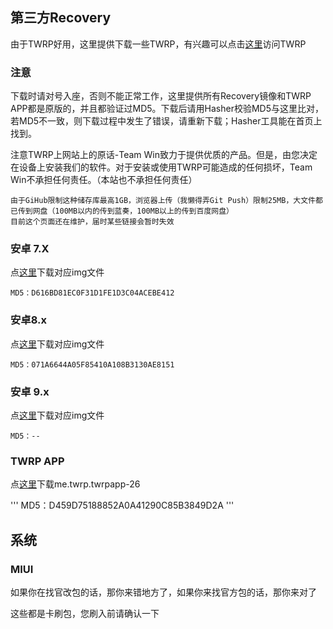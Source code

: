 ## 第三方Recovery

由于TWRP好用，这里提供下载一些TWRP，有兴趣可以点击[这里](https://twrp.me/)访问TWRP

### 注意

下载时请对号入座，否则不能正常工作，这里提供所有Recovery镜像和TWRP APP都是原版的，并且都验证过MD5。下载后请用Hasher校验MD5与这里比对，若MD5不一致，则下载过程中发生了错误，请重新下载；Hasher工具能在首页上找到。

注意TWRP上网站上的原话-Team Win致力于提供优质的产品。但是，由您决定在设备上安装我们的软件。对于安装或使用TWRP可能造成的任何损坏，Team Win不承担任何责任。（本站也不承担任何责任）

```
由于GiHub限制这种储存库最高1GB，浏览器上传（我懒得弄Git Push）限制25MB，大文件都已传到网盘（100MB以内的传到蓝奏，100MB以上的传到百度网盘）
目前这个页面还在维护，届时某些链接会暂时失效
```

### 安卓 7.X

点[这里](https://www.lanzous.com/ianj6tc)下载对应img文件

```
MD5：D616BD81EC0F31D1FE1D3C04ACEBE412
```

### 安卓8.x

点[这里](/Now_Upgrading)下载对应img文件

```
MD5：071A6644A05F85410A108B3130AE8151
```

### 安卓 9.x

点[这里](/Now_Upgrading)下载对应img文件

```
MD5：--
```

### TWRP APP

点[这里](https://www.lanzous.com/ianju4b)下载me.twrp.twrpapp-26

'''
MD5：D459D75188852A0A41290C85B3849D2A
'''

## 系统

### MIUI

如果你在找官改包的话，那你来错地方了，如果你来找官方包的话，那你来对了

这些都是卡刷包，您刷入前请确认一下
